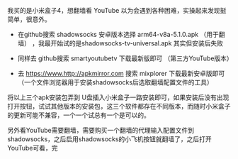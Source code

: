 我买的是小米盒子4，想翻墙看 YouTube 以为会遇到各种困难，实操起来发现挺简单，很意外。

- 在github搜索 shadowsocks 安卓版本选择 arm64-v8a-5.1.0.apk （用于翻墙） ，我最开始试的是shadowsocks-tv-universal.apk 其实但安装后失败

- 同样去 github搜索 smartyoutubetv 下载最新版即可 （第三方YouTube版本）

- 去 https://www.http://apkmirror.com 搜索 mixplorer 下载最新安卓版即可（一个文件浏览器用于安装shadowsocks后选取翻墙配置文件的工具）

将以上三个apk安装包弄到 U盘插入小米盒子一路安装即可，如果安装后没有出现打开按钮，试试其他版本的安装包，这三个软件都存在不同版本，而随时小米盒子的更新可能不兼容，一个一个试总有一个是可以的。

另外看YouTube需要翻墙，需要购买一个翻墙的代理输入配置文件到 shadowsocks，之后启用shadowsocks的小飞机按钮就翻墙了，之后打开 YouTube可看，完

